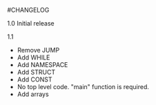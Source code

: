 #CHANGELOG

1.0
Initial release

1.1
- Remove JUMP
- Add WHILE
- Add NAMESPACE
- Add STRUCT
- Add CONST
- No top level code. "main" function is required.
- Add arrays
